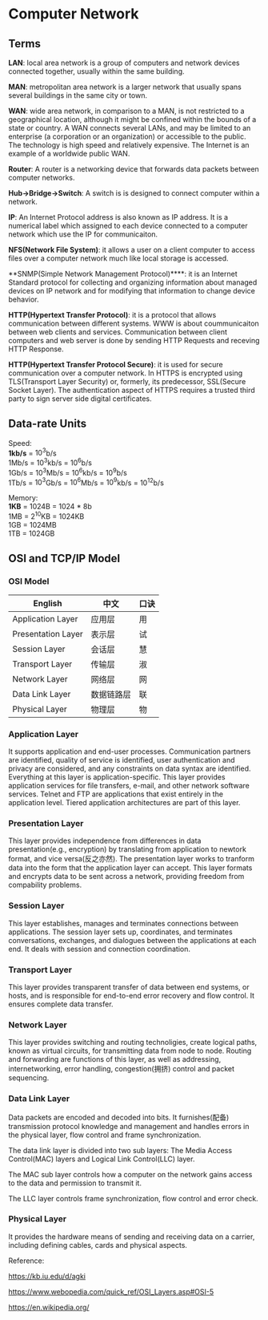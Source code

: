 # Computer Network

## Terms

**LAN**: local area network is a group of computers and network devices connected together, usually within the same building.

**MAN**: metropolitan area network is a larger network that usually spans several buildings in the same city or town.

**WAN**: wide area network, in comparison to a MAN, is not restricted to a geographical location, although it might be confined within the bounds of a state or country. A WAN connects several LANs, and may be limited to an enterprise (a corporation or an organization) or accessible to the public. The technology is high speed and relatively expensive. The Internet is an example of a worldwide public WAN.

**Router**: A router is a networking device that forwards data packets between computer networks. 

**Hub->Bridge->Switch**: A switch is is designed to connect computer within a network.

**IP**: An Internet Protocol address is also known as IP address. It is a numerical label which assigned to each device connected to a computer network which use the IP for communicaiton. 

**NFS(Network File System)**: it allows a user on a client computer to access files over a computer network much like local storage is accessed. 

**SNMP(Simple Network Management Protocol)****: it is an Internet Standard protocol for collecting and organizing information about managed devices on IP network and for modifying that information to change device behavior. 

**HTTP(Hypertext Transfer Protocol)**: it is a protocol that allows communication between different systems. WWW is about coummunicaiton between web clients and services. Communication between client computers and web server is done by sending HTTP Requests and receving HTTP Response. 

**HTTP(Hypertext Transfer Protocol Secure)**: it is used for secure communication over a computer network. In HTTPS is encrypted using TLS(Transport Layer Security) or, formerly, its predecessor, SSL(Secure Socket Layer). The authentication aspect of HTTPS requires a trusted third party to sign server side digital certificates.




## Data-rate Units

Speed:  
**1kb/s** = $10^3$b/s  
1Mb/s = $10^3$kb/s = $10^6$b/s  
1Gb/s = $10^3$Mb/s = $10^6$kb/s = $10^9$b/s  
1Tb/s = $10^3$Gb/s = $10^6$Mb/s = $10^9$kb/s = 10<sup>12</sup>b/s 

Memory:  
**1KB** = 1024B = 1024 * 8b   
1MB = 2<sup>10</sup>KB = 1024KB  
1GB = 1024MB  
1TB = 1024GB


## OSI and TCP/IP Model

### OSI Model

| English  	| 中文     	 | 口诀	|
|--------------------	|------------	|----	|
| Application Layer  	| 应用层     	| 用 	|
| Presentation Layer 	| 表示层     	| 试 	|
| Session Layer      	| 会话层     	| 慧 	|
| Transport Layer    	| 传输层     	| 淑 	|
| Network Layer      	| 网络层     	| 网 	|
| Data Link Layer    	| 数据链路层 	 | 联 	|
| Physical Layer     	| 物理层     	| 物 	|

### Application Layer

It supports application and end-user processes. Communication partners are identified, quality of service is identified, user authentication and privacy are considered, and any constraints on data syntax are identified. Everything at this layer is application-specific. This layer provides application services for file transfers, e-mail, and other network software services. Telnet and FTP are applications that exist entirely in the application level. Tiered application architectures are part of this layer.

### Presentation Layer

This layer provides independence from differences in data presentation(e.g., encryption) by translating from application to newtork format, and vice versa(反之亦然). The presentation layer works to tranform data into the form that the application layer can accept. This layer formats and encrypts data to be sent across a network, providing freedom from compability problems. 

### Session Layer

This layer establishes, manages and terminates connections between applications. The session layer sets up, coordinates, and terminates conversations, exchanges, and dialogues between the applications at each end. It deals with session and connection coordination.

### Transport Layer

This layer provides transparent transfer of data between end systems, or hosts, and is responsible for end-to-end error recovery and flow control. It ensures complete data transfer.

### Network Layer

This layer provides switching and routing technoligies, create logical paths, known as virtual circuits, for transmitting data from node to node. Routing and forwarding are functions of this layer, as well as addressing, internetworking, error handling, congestion(拥挤) control and packet sequencing. 

### Data Link Layer

Data packets are encoded and decoded into bits. It furnishes(配备) transmission protocol knowledge and management and handles errors in the physical layer, flow control and frame synchronization. 

The data link layer is divided into two sub layers: The Media Access Control(MAC) layers and Logical Link Control(LLC) layer. 

The MAC sub layer controls how a computer on the network gains access to the data and permission to transmit it. 

The LLC layer controls frame synchronization, flow control and error check. 

### Physical Layer

It provides the hardware means of sending and receiving data on a carrier, including defining cables, cards and physical aspects. 







Reference:

https://kb.iu.edu/d/agki

https://www.webopedia.com/quick_ref/OSI_Layers.asp#OSI-5

https://en.wikipedia.org/